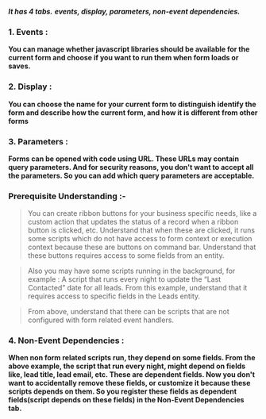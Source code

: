 ***It has 4 tabs.***
***events, display,  parameters, non-event dependencies.***

### 1. Events : 
**You can manage whether javascript libraries should be available for the current form and choose if you want to run them when form loads or saves.**

### 2. Display : 
**You can choose the name for your current form to distinguish identify the form and describe how the current form, and how it is different from other forms**

### 3. Parameters :
**Forms can be opened with code using URL. These URLs may contain query parameters. And for security reasons, you don't want to accept all the parameters. So you can add which query parameters are acceptable.**

### Prerequisite Understanding :-
> You can create ribbon buttons for your business specific needs, like a custom action that updates the status of a record when a ribbon button is clicked, etc. Understand that when these are clicked, it runs some scripts which do not have access to form context or execution context because these are buttons on command bar. Understand that these buttons requires access to some fields from an entity.

> Also you may have some scripts running in the background, for example : A script that runs every night to update the “Last Contacted” date for all leads. From this example, understand that it requires access to specific fields in the Leads entity.

> From above, understand that there can be scripts that are not configured with form related event handlers.

### 4. Non-Event Dependencies : 
**When non form related scripts run, they depend on some fields. From the above example, the script that run every night, might depend on fields like, lead title, lead email, etc. These are dependent fields. Now you don't want to accidentally remove these fields, or customize it because these scripts depends on them. So you register these fields as dependent fields(script depends on these fields) in the Non-Event Dependencies tab.**